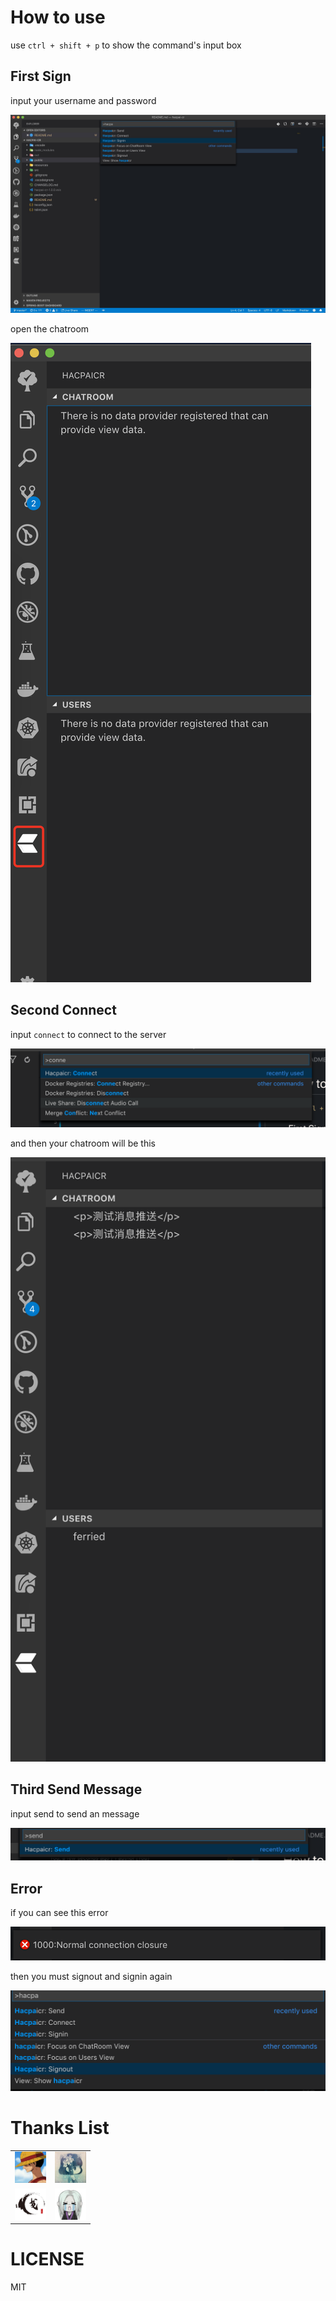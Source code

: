 
# How to use

use `ctrl + shift + p` to show the command's input box  

## First Sign

input your username and password

<img src="./public/sign.png">

open the chatroom

<img src="./public/icon.png">


## Second Connect

input `connect` to connect to the server

<img src="./public/connect.png">

and then your chatroom will be this

<img src="./public/chatroom.png">

## Third Send Message

input send to send an message

<img src="./public/send.png">

## Error

if you can see this error

<img src="./public/error.png">

then you must signout and signin again

<img src="./public/signout.png">

# Thanks List

| | | 
| --- | --- |
|<a href="https://github.com/88250?utm_source=hacpai.com"><img style="height:50px" src="./public/D.png"></a> | <a href="https://github.com/vanessa219?utm_source=hacpai.com"><img style="height:50px" src="./public/Vanesssa.jpeg"> </a>| 
|<a href="https://github.com/JinJianh?utm_source=hacpai.com"><img style="height:50px" src="./public/JinJianh.jpeg"> </a>| <a href="https://github.com/csfwff?utm_source=hacpai.com"><img style="height:50px" src="./public/csfwff.jpeg"> </a>|

# LICENSE

MIT